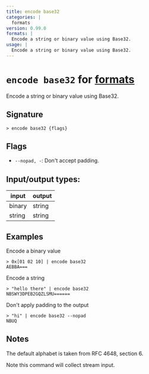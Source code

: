 ```yaml
---
title: encode base32
categories: |
  formats
version: 0.99.0
formats: |
  Encode a string or binary value using Base32.
usage: |
  Encode a string or binary value using Base32.
---
```

<!-- This file is automatically generated. Please edit the command in https://github.com/nushell/nushell instead. -->

# `encode base32` for [formats](/commands/categories/formats.md)

<div class='command-title'>Encode a string or binary value using Base32.</div>

## Signature

```> encode base32 {flags} ```

## Flags

 -  `--nopad, -`: Don't accept padding.


## Input/output types:

| input  | output |
| ------ | ------ |
| binary | string |
| string | string |
## Examples

Encode a binary value
```nu
> 0x[01 02 10] | encode base32
AEBBA===
```

Encode a string
```nu
> "hello there" | encode base32
NBSWY3DPEB2GQZLSMU======
```

Don't apply padding to the output
```nu
> "hi" | encode base32 --nopad
NBUQ
```

## Notes
The default alphabet is taken from RFC 4648, section 6.

Note this command will collect stream input.